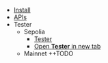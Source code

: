 * [Install](1-install.md)
* [APIs](2-apis.md)
* Tester
  * Sepolia
    * [Tester](3-tester_sepolia.md)
    * <a href="sns_sepolia.html" target="_blank">Open **Tester** in new tab</a>
  * Mainnet ++TODO
